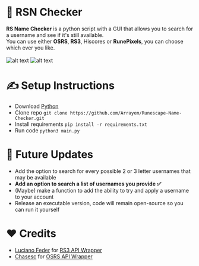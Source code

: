 # 🔎 RSN Checker
<strong>RS Name Checker</strong> is a python script with a GUI that allows you to search for a username and see if it's still available.<br />
You can use either <strong>OSRS</strong>, <strong>RS3</strong>, Hiscores or <strong>RunePixels</strong>, you can choose which ever you like.<br />
<br /> 
![alt text](https://github.com/Arrayem/Runescape-Name-Checker/blob/main/images/Single_Search.png?raw=true) ![alt text](https://github.com/Arrayem/Runescape-Name-Checker/blob/main/images/Multi_Search.png?raw=true)

# ✍️ Setup Instructions
+ Download [Python](https://www.python.org/)
+ Clone repo `git clone https://github.com/Arrayem/Runescape-Name-Checker.git`
+ Install requirements `pip install -r requirements.txt`
+ Run code `python3 main.py`

# 🔮 Future Updates
+ Add the option to search for every possible 2 or 3 letter usernames that may be available
+ <strong> Add an option to search a list of usernames you provide ✅</strong>
+ (Maybe) make a function to add the ability to try and apply a username to your account
+ Release an executable version, code will remain open-source so you can run it yourself

# ❤️ Credits
+ [Luciano Feder](https://github.com/lucianofeder) for [RS3 API Wrapper](https://github.com/lucianofeder/runescape3-api-wrapper)
+ [Chasesc](https://github.com/Chasesc) for [OSRS API Wrapper](https://github.com/Chasesc/OSRS-API-Wrapper)


